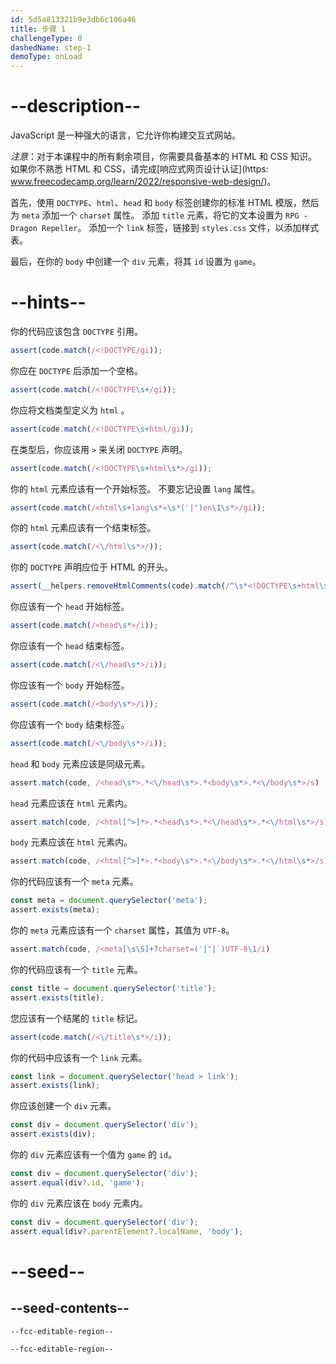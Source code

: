 ```yaml
---
id: 5d5a813321b9e3db6c106a46
title: 步骤 1
challengeType: 0
dashedName: step-1
demoType: onLoad
---
```


# --description--

JavaScript 是一种强大的语言，它允许你构建交互式网站。

*注意*：对于本课程中的所有剩余项目，你需要具备基本的 HTML 和 CSS 知识。 如果你不熟悉 HTML 和 CSS，请完成[响应式网页设计认证](https: www.freecodecamp.org/learn/2022/responsive-web-design/)。

首先，使用 `DOCTYPE`、`html`、`head` 和 `body` 标签创建你的标准 HTML 模版，然后为 `meta` 添加一个 `charset` 属性。 添加 `title` 元素，将它的文本设置为 `RPG - Dragon Repeller`。 添加一个 `link` 标签，链接到 `styles.css` 文件，以添加样式表。

最后，在你的 `body` 中创建一个 `div` 元素，将其 `id` 设置为 `game`。

# --hints--

你的代码应该包含 `DOCTYPE` 引用。

```js
assert(code.match(/<!DOCTYPE/gi));
```

你应在 `DOCTYPE` 后添加一个空格。

```js
assert(code.match(/<!DOCTYPE\s+/gi));
```

你应将文档类型定义为 `html` 。

```js
assert(code.match(/<!DOCTYPE\s+html/gi));
```

在类型后，你应该用 `>` 来关闭 `DOCTYPE` 声明。

```js
assert(code.match(/<!DOCTYPE\s+html\s*>/gi));
```

你的 `html` 元素应该有一个开始标签。 不要忘记设置 `lang` 属性。

```js
assert(code.match(/<html\s+lang\s*=\s*('|")en\1\s*>/gi));
```

你的 `html` 元素应该有一个结束标签。

```js
assert(code.match(/<\/html\s*>/));
```

你的 `DOCTYPE` 声明应位于 HTML 的开头。

```js
assert(__helpers.removeHtmlComments(code).match(/^\s*<!DOCTYPE\s+html\s*>/i));
```

你应该有一个 `head` 开始标签。

```js
assert(code.match(/<head\s*>/i));
```

你应该有一个 `head` 结束标签。

```js
assert(code.match(/<\/head\s*>/i));
```

你应该有一个 `body` 开始标签。

```js
assert(code.match(/<body\s*>/i));
```

你应该有一个 `body` 结束标签。

```js
assert(code.match(/<\/body\s*>/i));
```

`head` 和 `body` 元素应该是同级元素。

```js
assert.match(code, /<head\s*>.*<\/head\s*>.*<body\s*>.*<\/body\s*>/s)
```

`head` 元素应该在 `html` 元素内。

```js
assert.match(code, /<html[^>]*>.*<head\s*>.*<\/head\s*>.*<\/html\s*>/s);
```

`body` 元素应该在 `html` 元素内。

```js
assert.match(code, /<html[^>]*>.*<body\s*>.*<\/body\s*>.*<\/html\s*>/s);
```

你的代码应该有一个 `meta` 元素。

```js
const meta = document.querySelector('meta');
assert.exists(meta);
```

你的 `meta` 元素应该有一个 `charset` 属性，其值为 `UTF-8`。

```js
assert.match(code, /<meta[\s\S]+?charset=('|"|`)UTF-8\1/i)
```

你的代码应该有一个 `title` 元素。

```js
const title = document.querySelector('title');
assert.exists(title);
```

您应该有一个结尾的 `title` 标记。

```js
assert(code.match(/<\/title\s*>/i));
```

你的代码中应该有一个 `link` 元素。

```js
const link = document.querySelector('head > link');
assert.exists(link);
```

你应该创建一个 `div` 元素。

```js
const div = document.querySelector('div');
assert.exists(div);
```

你的 `div` 元素应该有一个值为 `game` 的 `id`。

```js
const div = document.querySelector('div');
assert.equal(div?.id, 'game');
```

你的 `div` 元素应该在 `body` 元素内。

```js
const div = document.querySelector('div');
assert.equal(div?.parentElement?.localName, 'body');
```

# --seed--

## --seed-contents--

```html
--fcc-editable-region--

--fcc-editable-region--
```
